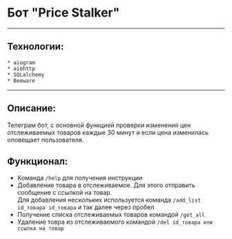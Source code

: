# Бот "Price Stalker"
***
## Технологии:
    * aiogram
    * aiohttp
    * SQLalchemy
    * Beeware
***
## Описание:
Телеграм бот, с основной функцией проверки изменения цен<br>
отслеживаемых товаров каждые 30 минут и если цена изменилась<br>
оповещает пользователя.
## Функционал:
 * Команда `/help` для получения инструкции
 * Добавление товара в отслеживаемое. Для этого отправить сообщение с ссылкой на товар.<br> Для добавления нескольких используется
 команда `/add_list id_товара id_товара` и так далее через пробел
 * Получение списка отслеживаемых товаров командой `/get_all`
 * Удаление товра из отслеживаемого командой `/del id_товара или ссылка на товар`